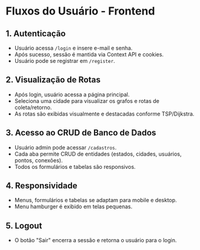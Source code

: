 # Fluxos do Usuário - Frontend

## 1. Autenticação

- Usuário acessa `/login` e insere e-mail e senha.
- Após sucesso, sessão é mantida via Context API e cookies.
- Usuário pode se registrar em `/register`.

## 2. Visualização de Rotas

- Após login, usuário acessa a página principal.
- Seleciona uma cidade para visualizar os grafos e rotas de coleta/retorno.
- As rotas são exibidas visualmente e destacadas conforme TSP/Dijkstra.

## 3. Acesso ao CRUD de Banco de Dados

- Usuário admin pode acessar `/cadastros`.
- Cada aba permite CRUD de entidades (estados, cidades, usuários, pontos, conexões).
- Todos os formulários e tabelas são responsivos.

## 4. Responsividade

- Menus, formulários e tabelas se adaptam para mobile e desktop.
- Menu hamburger é exibido em telas pequenas.

## 5. Logout

- O botão "Sair" encerra a sessão e retorna o usuário para o login.

